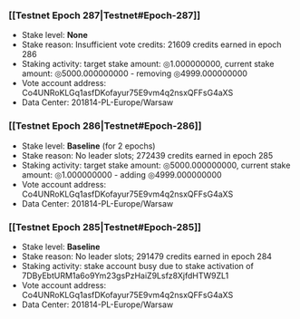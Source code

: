 ### [[Testnet Epoch 287|Testnet#Epoch-287]]
* Stake level: **None**
* Stake reason: Insufficient vote credits: 21609 credits earned in epoch 286
* Staking activity: target stake amount: ◎1.000000000, current stake amount: ◎5000.000000000 - removing ◎4999.000000000
* Vote account address: Co4UNRoKLGq1asfDKofayur75E9vm4q2nsxQFFsG4aXS
* Data Center: 201814-PL-Europe/Warsaw
### [[Testnet Epoch 286|Testnet#Epoch-286]]
* Stake level: **Baseline** (for 2 epochs)
* Stake reason: No leader slots; 272439 credits earned in epoch 285
* Staking activity: target stake amount: ◎5000.000000000, current stake amount: ◎1.000000000 - adding ◎4999.000000000
* Vote account address: Co4UNRoKLGq1asfDKofayur75E9vm4q2nsxQFFsG4aXS
* Data Center: 201814-PL-Europe/Warsaw
### [[Testnet Epoch 285|Testnet#Epoch-285]]
* Stake level: **Baseline**
* Stake reason: No leader slots; 291479 credits earned in epoch 284
* Staking activity: stake account busy due to stake activation of 7DByEbtURM1a6o9Ym23gsPzHaiZ9Lsfz8XjfdHTW9ZL1
* Vote account address: Co4UNRoKLGq1asfDKofayur75E9vm4q2nsxQFFsG4aXS
* Data Center: 201814-PL-Europe/Warsaw